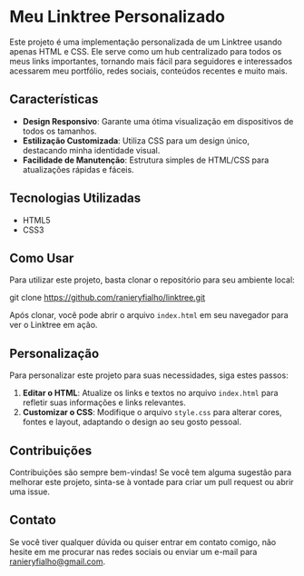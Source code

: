 # Meu Linktree Personalizado

Este projeto é uma implementação personalizada de um Linktree usando apenas HTML e CSS. Ele serve como um hub centralizado para todos os meus links importantes, tornando mais fácil para seguidores e interessados acessarem meu portfólio, redes sociais, conteúdos recentes e muito mais.

## Características

- **Design Responsivo**: Garante uma ótima visualização em dispositivos de todos os tamanhos.
- **Estilização Customizada**: Utiliza CSS para um design único, destacando minha identidade visual.
- **Facilidade de Manutenção**: Estrutura simples de HTML/CSS para atualizações rápidas e fáceis.

## Tecnologias Utilizadas

- HTML5
- CSS3

## Como Usar

Para utilizar este projeto, basta clonar o repositório para seu ambiente local:

git clone https://github.com/ranieryfialho/linktree.git


Após clonar, você pode abrir o arquivo `index.html` em seu navegador para ver o Linktree em ação.

## Personalização

Para personalizar este projeto para suas necessidades, siga estes passos:

1. **Editar o HTML**: Atualize os links e textos no arquivo `index.html` para refletir suas informações e links relevantes.
2. **Customizar o CSS**: Modifique o arquivo `style.css` para alterar cores, fontes e layout, adaptando o design ao seu gosto pessoal.

## Contribuições

Contribuições são sempre bem-vindas! Se você tem alguma sugestão para melhorar este projeto, sinta-se à vontade para criar um pull request ou abrir uma issue.

## Contato

Se você tiver qualquer dúvida ou quiser entrar em contato comigo, não hesite em me procurar nas redes sociais ou enviar um e-mail para ranieryfialho@gmail.com.
